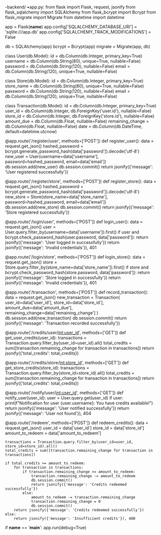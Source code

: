 -backend/
  •app.py:
from flask import Flask, request, jsonify
from flask_sqlalchemy import SQLAlchemy
from flask_bcrypt import Bcrypt
from flask_migrate import Migrate
from datetime import datetime

app = Flask(__name__)
app.config['SQLALCHEMY_DATABASE_URI'] = 'sqlite:///app.db'
app.config['SQLALCHEMY_TRACK_MODIFICATIONS'] = False

db = SQLAlchemy(app)
bcrypt = Bcrypt(app)
migrate = Migrate(app, db)

class User(db.Model):
    id = db.Column(db.Integer, primary_key=True)
    username = db.Column(db.String(80), unique=True, nullable=False)
    password = db.Column(db.String(120), nullable=False)
    email = db.Column(db.String(120), unique=True, nullable=False)

class Store(db.Model):
    id = db.Column(db.Integer, primary_key=True)
    store_name = db.Column(db.String(80), unique=True, nullable=False)
    password = db.Column(db.String(120), nullable=False)
    email = db.Column(db.String(120), unique=True, nullable=False)

class Transaction(db.Model):
    id = db.Column(db.Integer, primary_key=True)
    user_id = db.Column(db.Integer, db.ForeignKey('user.id'), nullable=False)
    store_id = db.Column(db.Integer, db.ForeignKey('store.id'), nullable=False)
    amount_due = db.Column(db.Float, nullable=False)
    remaining_change = db.Column(db.Float, nullable=False)
    date = db.Column(db.DateTime, default=datetime.utcnow)

@app.route('/register/user', methods=['POST'])
def register_user():
    data = request.get_json()
    hashed_password = bcrypt.generate_password_hash(data['password']).decode('utf-8')
    new_user = User(username=data['username'], password=hashed_password, email=data['email'])
    db.session.add(new_user)
    db.session.commit()
    return jsonify({'message': 'User registered successfully'})

@app.route('/register/store', methods=['POST'])
def register_store():
    data = request.get_json()
    hashed_password = bcrypt.generate_password_hash(data['password']).decode('utf-8')
    new_store = Store(store_name=data['store_name'], password=hashed_password, email=data['email'])
    db.session.add(new_store)
    db.session.commit()
    return jsonify({'message': 'Store registered successfully'})

@app.route('/login/user', methods=['POST'])
def login_user():
    data = request.get_json()
    user = User.query.filter_by(username=data['username']).first()
    if user and bcrypt.check_password_hash(user.password, data['password']):
        return jsonify({'message': 'User logged in successfully'})
    return jsonify({'message': 'Invalid credentials'}), 401

@app.route('/login/store', methods=['POST'])
def login_store():
    data = request.get_json()
    store = Store.query.filter_by(store_name=data['store_name']).first()
    if store and bcrypt.check_password_hash(store.password, data['password']):
        return jsonify({'message': 'Store logged in successfully'})
    return jsonify({'message': 'Invalid credentials'}), 401

@app.route('/transaction', methods=['POST'])
def record_transaction():
    data = request.get_json()
    new_transaction = Transaction(
        user_id=data['user_id'],
        store_id=data['store_id'],
        amount_due=data['amount_due'],
        remaining_change=data['remaining_change']
    )
    db.session.add(new_transaction)
    db.session.commit()
    return jsonify({'message': 'Transaction recorded successfully'})

@app.route('/credits/user/<int:user_id>', methods=['GET'])
def get_user_credits(user_id):
    transactions = Transaction.query.filter_by(user_id=user_id).all()
    total_credits = sum([transaction.remaining_change for transaction in transactions])
    return jsonify({'total_credits': total_credits})

@app.route('/credits/store/<int:store_id>', methods=['GET'])
def get_store_credits(store_id):
    transactions = Transaction.query.filter_by(store_id=store_id).all()
    total_credits = sum([transaction.remaining_change for transaction in transactions])
    return jsonify({'total_credits': total_credits})

@app.route('/notify/user/<int:user_id>', methods=['GET'])
def notify_user(user_id):
    user = User.query.get(user_id)
    if user:
        print(f"Notification for user {user.username}: You have credits available!")
        return jsonify({'message': 'User notified successfully'})
    return jsonify({'message': 'User not found'}), 404

@app.route('/redeem', methods=['POST'])
def redeem_credits():
    data = request.get_json()
    user_id = data['user_id']
    store_id = data['store_id']
    amount_to_redeem = data['amount_to_redeem']
    
    transactions = Transaction.query.filter_by(user_id=user_id, store_id=store_id).all()
    total_credits = sum([transaction.remaining_change for transaction in transactions])
    
    if total_credits >= amount_to_redeem:
        for transaction in transactions:
            if transaction.remaining_change >= amount_to_redeem:
                transaction.remaining_change -= amount_to_redeem
                db.session.commit()
                return jsonify({'message': 'Credits redeemed successfully'})
            else:
                amount_to_redeem -= transaction.remaining_change
                transaction.remaining_change = 0
                db.session.commit()
        return jsonify({'message': 'Credits redeemed successfully'})
    else:
        return jsonify({'message': 'Insufficient credits'}), 400

if __name__ == '__main__':
    app.run(debug=True)